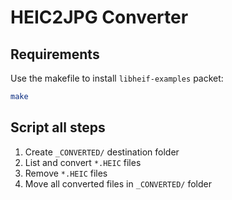 # HEIC2JPG Converter

## Requirements

Use the makefile to install ``libheif-examples`` packet:

```sh
make
```

## Script all steps

1. Create ``_CONVERTED/`` destination folder
2. List and convert ``*.HEIC`` files
3. Remove ``*.HEIC`` files
4. Move all converted files in ``_CONVERTED/`` folder
